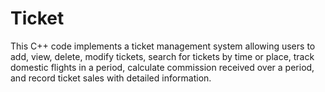 # Ticket
 This C++ code implements a ticket management system allowing users to add, view, delete, modify tickets, search for tickets by time or place, track domestic flights in a period, calculate commission received over a period, and record ticket sales with detailed information.
